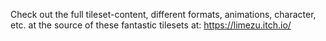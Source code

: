 Check out the full tileset-content, different formats, animations, character, etc. at the source of these fantastic
tilesets at: https://limezu.itch.io/
